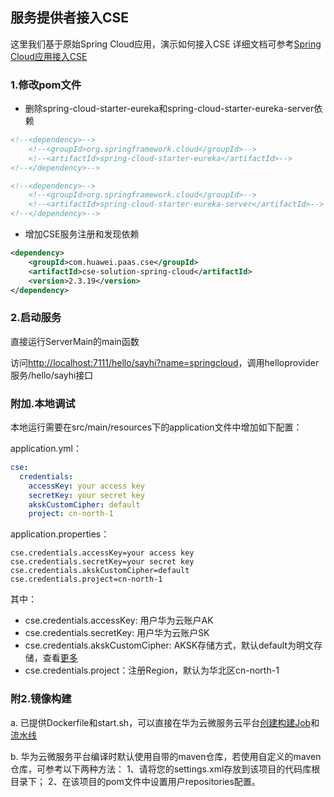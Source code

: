 ## 服务提供者接入CSE

这里我们基于原始Spring Cloud应用，演示如何接入CSE
详细文档可参考[Spring Cloud应用接入CSE](https://support.huaweicloud.com/bestpractice-cse/cse_03_0092.html)

### 1.修改pom文件

- 删除spring-cloud-starter-eureka和spring-cloud-starter-eureka-server依赖

```xml
<!--<dependency>-->
	<!--<groupId>org.springframework.cloud</groupId>-->
	<!--<artifactId>spring-cloud-starter-eureka</artifactId>-->
<!--</dependency>-->

<!--<dependency>-->
    <!--<groupId>org.springframework.cloud</groupId>-->
    <!--<artifactId>spring-cloud-starter-eureka-server</artifactId>-->
<!--</dependency>-->
```

- 增加CSE服务注册和发现依赖

```xml
<dependency>
	<groupId>com.huawei.paas.cse</groupId>
	<artifactId>cse-solution-spring-cloud</artifactId>
	<version>2.3.19</version>
</dependency>
```


### 2.启动服务
直接运行ServerMain的main函数

访问[http://localhost:7111/hello/sayhi?name=springcloud](http://localhost:7111/hello/sayhi?name=springcloud)，调用helloprovider服务/hello/sayhi接口


### 附加.本地调试
本地运行需要在src/main/resources下的application文件中增加如下配置：

application.yml：

```yml
cse:
  credentials:
    accessKey: your access key
    secretKey: your secret key
    akskCustomCipher: default
    project: cn-north-1
```

application.properties：

```property
cse.credentials.accessKey=your access key
cse.credentials.secretKey=your secret key
cse.credentials.akskCustomCipher=default
cse.credentials.project=cn-north-1
```
其中：

* cse.credentials.accessKey: 用户华为云账户AK
* cse.credentials.secretKey: 用户华为云账户SK
* cse.credentials.akskCustomCipher: AKSK存储方式，默认default为明文存储，查看[更多](https://support.huaweicloud.com/devg-cse/cse_03_0088.html)
* cse.credentials.project：注册Region，默认为华北区cn-north-1

### 附2.镜像构建
a. 已提供Dockerfile和start.sh，可以直接在华为云微服务云平台[创建构建Job](https://servicestage.huaweicloud.com/servicestage/?project=cn-north-1#/pipeline/createjob)和[流水线](https://servicestage.huaweicloud.com/servicestage/?project=cn-north-1#/pipeline/create?from=pipeline.list)

b. 华为云微服务平台编译时默认使用自带的maven仓库，若使用自定义的maven仓库，可参考以下两种方法： 1、请将您的settings.xml存放到该项目的代码库根目录下； 2、在该项目的pom文件中设置用户repositories配置。

